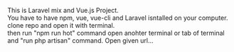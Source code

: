 This is Laravel mix and Vue.js Project.<br>
You have to have npm, vue, vue-cli and Laravel isntalled on your computer. <br>
clone repo and open it with terminal.<br>
then run "npm run hot" command 
open anohter terminal or tab of terminal and "run php artisan" command.
Open given url...